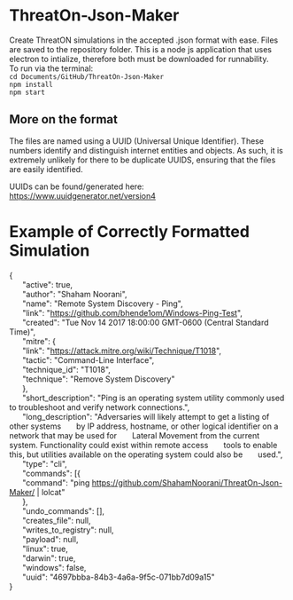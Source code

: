 # ThreatOn-Json-Maker
Create ThreatON simulations in the accepted .json format with ease. Files are saved to the repository folder.
This is a node js application that uses electron to intialize, therefore both must be downloaded for runnability.  
To run via the terminal:  
`cd Documents/GitHub/ThreatOn-Json-Maker`  
`npm install`  
`npm start`
## More on the format
The files are named using a UUID (Universal Unique Identifier). These numbers identify and distinguish internet entities and objects. As such, it is extremely unlikely for there to be duplicate UUIDS, ensuring that the files are easily identified.

UUIDs can be found/generated here: https://www.uuidgenerator.net/version4

# Example of Correctly Formatted Simulation
\{  
  &nbsp;&nbsp;&nbsp;&nbsp;&nbsp;&nbsp;\"active": true,  
  &nbsp;&nbsp;&nbsp;&nbsp;&nbsp;&nbsp;\"author": "Shaham Noorani",  
  &nbsp;&nbsp;&nbsp;&nbsp;&nbsp;&nbsp;\"name": "Remote System Discovery - Ping",  
  &nbsp;&nbsp;&nbsp;&nbsp;&nbsp;&nbsp;\"link": "https://github.com/bhende1om/Windows-Ping-Test",  
  &nbsp;&nbsp;&nbsp;&nbsp;&nbsp;&nbsp;\"created": "Tue Nov 14 2017 18:00:00 GMT-0600 (Central Standard Time)",  
  &nbsp;&nbsp;&nbsp;&nbsp;&nbsp;&nbsp;\"mitre": {  
    &nbsp;&nbsp;&nbsp;&nbsp;&nbsp;&nbsp;\"link": "https://attack.mitre.org/wiki/Technique/T1018",  
    &nbsp;&nbsp;&nbsp;&nbsp;&nbsp;&nbsp;\"tactic": "Command-Line Interface",  
    &nbsp;&nbsp;&nbsp;&nbsp;&nbsp;&nbsp;\"technique_id": "T1018",  
    &nbsp;&nbsp;&nbsp;&nbsp;&nbsp;&nbsp;\"technique": "Remove System Discovery"  
  &nbsp;&nbsp;&nbsp;&nbsp;&nbsp;&nbsp;\},  
  &nbsp;&nbsp;&nbsp;&nbsp;&nbsp;&nbsp;\"short_description": "Ping is an operating system utility commonly used to troubleshoot and verify network connections.",  
  &nbsp;&nbsp;&nbsp;&nbsp;&nbsp;&nbsp;\"long_description": "Adversaries will likely attempt to get a listing of other systems &nbsp;&nbsp;&nbsp;&nbsp;&nbsp;&nbsp;by IP address, hostname, or other   logical identifier on a network that may be used for &nbsp;&nbsp;&nbsp;&nbsp;&nbsp;&nbsp;Lateral Movement from the current system. Functionality could exist   within remote access &nbsp;&nbsp;&nbsp;&nbsp;&nbsp;&nbsp;tools to enable this, but utilities available on the operating system could also be &nbsp;&nbsp;&nbsp;&nbsp;&nbsp;&nbsp;used.",  
  &nbsp;&nbsp;&nbsp;&nbsp;&nbsp;&nbsp;\"type": "cli",  
  &nbsp;&nbsp;&nbsp;&nbsp;&nbsp;&nbsp;\"commands": [{  
    &nbsp;&nbsp;&nbsp;&nbsp;&nbsp;&nbsp;\"command": "ping https://github.com/ShahamNoorani/ThreatOn-Json-Maker/ | lolcat"   
  &nbsp;&nbsp;&nbsp;&nbsp;&nbsp;&nbsp;\},   
  &nbsp;&nbsp;&nbsp;&nbsp;&nbsp;&nbsp;\"undo_commands": [],   
  &nbsp;&nbsp;&nbsp;&nbsp;&nbsp;&nbsp;\"creates_file": null,  
  &nbsp;&nbsp;&nbsp;&nbsp;&nbsp;&nbsp;\"writes_to_registry": null,  
  &nbsp;&nbsp;&nbsp;&nbsp;&nbsp;&nbsp;\"payload": null,  
  &nbsp;&nbsp;&nbsp;&nbsp;&nbsp;&nbsp;\"linux": true,  
  &nbsp;&nbsp;&nbsp;&nbsp;&nbsp;&nbsp;\"darwin": true,  
  &nbsp;&nbsp;&nbsp;&nbsp;&nbsp;&nbsp;\"windows": false,  
  &nbsp;&nbsp;&nbsp;&nbsp;&nbsp;&nbsp;\"uuid": "4697bbba-84b3-4a6a-9f5c-071bb7d09a15"  
\}  

